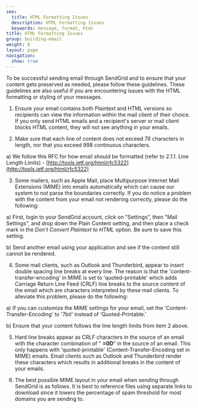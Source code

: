 ```yaml
---
seo:
  title: HTML Formatting Issues
  description: HTML Formatting Issues
  keywords: message, format, html
title: HTML Formatting Issues
group: building-email
weight: 0
layout: page
navigation:
  show: true
---
```


To be successful sending email through SendGrid and to ensure that your content gets preserved as needed, please follow these guidelines. These guidelines are also useful if you are encountering issues with the HTML formatting or styling of your messages.

1. Ensure your email contains both Plaintext and HTML versions so recipients can view the information within the mail client of their choice. If you only send HTML emails and a recipient's server or mail client blocks HTML content, they will not see anything in your emails.

2. Make sure that each line of content does not exceed 78 characters in length, nor that you exceed 998 continuous characters.

a) We follow this RFC for how email should be formatted (refer to 2.1.1. Line Length Limits) - [http://tools.ietf.org/html/rfc5322](http://tools.ietf.org/html/rfc5322)

3. Some mailers, such as Apple Mail, place Multipurpose Internet Mail Extensions (MIME) into emails automatically which can cause our system to not parse the boundaries correctly. If you do notice a problem with the content from your email not rendering correctly, please do the following:

a) First, login to your SendGrid account, click on "Settings", then "Mail Settings", and drop down the Plain Content setting, and then place a check mark in the _Don't Convert Plaintext to HTML_ option. Be sure to save this setting.

b) Send another email using your application and see if the content still cannot be rendered.

4. Some mail clients, such as Outlook and Thunderbird, appear to insert double spacing line breaks at every line. The reason is that the 'content-transfer-encoding' in MIME is set to 'quoted-printable' which adds Carriage Return Line Feed (CRLF) line breaks to the source content of the email which are characters interpreted by these mail clients. To alleviate this problem, please do the following:

a)  If you can customize the MIME settings for your email, set the 'Content-Transfer-Encoding' to '7bit' instead of 'Quoted-Printable.'

b)  Ensure that your content follows the line length limits from item 2 above. 

5. Hard line breaks appear as CRLF characters in the source of an email with the character combination of " **=0D**" in the source of an email. This only happens with 'quoted-printable' (Content-Transfer-Encoding set in MIME) emails. Email clients such as Outlook and Thunderbird render these characters which results in additional breaks in the content of your emails. 

6. The best possible MIME layout in your email when sending through SendGrid is as follows. It is best to reference files using separate links to download since it lowers the percentage of spam threshold for most domains you are sending to.

 

